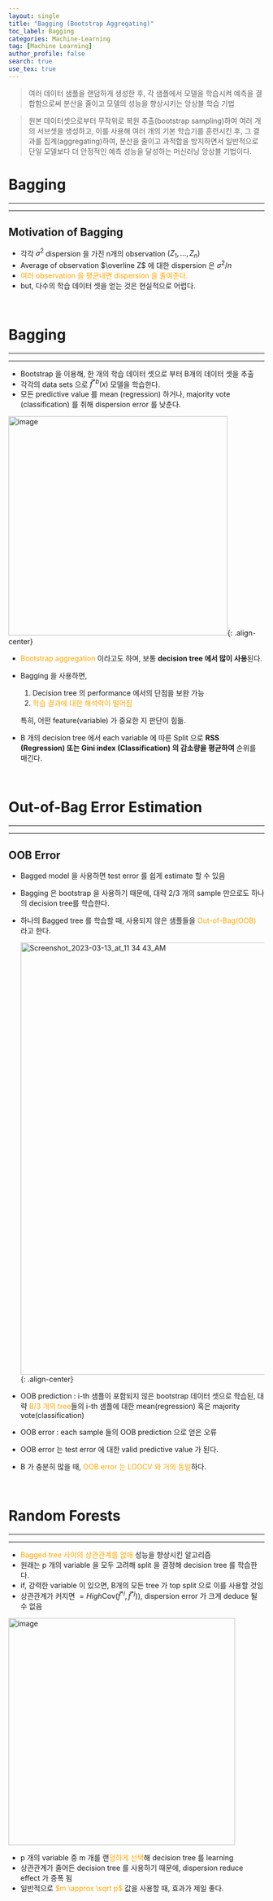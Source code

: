 ```yaml
---
layout: single
title: "Bagging (Bootstrap Aggregating)"
toc_label: Bagging
categories: Machine-Learning
tag: [Machine Learning]
author_profile: false
search: true
use_tex: true
---
```


>  여러 데이터 샘플을 랜덤하게 생성한 후, 각 샘플에서 모델을 학습시켜 예측을 결합함으로써 분산을 줄이고 모델의 성능을 향상시키는 앙상블 학습 기법

> 원본 데이터셋으로부터 무작위로 복원 추출(bootstrap sampling)하여 여러 개의 서브셋을 생성하고, 
> 이를 사용해 여러 개의 기본 학습기를 훈련시킨 후, 그 결과를 집계(aggregating)하여, 분산을 줄이고 과적합을 방지하면서 일반적으로 단일 모델보다 더 안정적인 예측 성능을 달성하는 머신러닝 앙상블 기법이다.

# Bagging

---

---

## Motivation of Bagging

- 각각 $\sigma^2$ dispersion 을 가진 n개의 observation $(Z_1,...,Z_n)$
- Average of observation $\overline Z$ 에 대한 dispersion 은 $\sigma^2 / n$
- <span style='color:orange'>여러 observation 을 평균내면 dispersion 을 줄여준다.</span>
- but, 다수의 학습 데이터 셋을 얻는 것은 현실적으로 어렵다.

<br>

# Bagging

---

---

- Bootstrap 을 이용해, 한 개의 학습 데이터 셋으로 부터 B개의 데이터 셋을 추출
- 각각의 data sets 으로 $\hat f^{*b}(x)$ 모델을 학습한다.
- 모든 predictive value 를 mean (regression) 하거나, majority vote (classification) 를 취해 dispersion error 를 낮춘다.

<img width="431" alt="image" src="https://github.com/woo-kyu/woo-kyu.github.io/assets/102133610/950bc0e0-5d3d-4679-8f84-6a5efbb69cc2">{: .align-center}


- <span style='color:orange'>Bootstrap aggregation</span> 이라고도 하며, 보통 **decision tree 에서 많이 사용**된다.
- Bagging 을 사용하면,
  1. Decision tree 의 performance 에서의 단점을 보완 가능
  2. <span style='color:orange'>학습 결과에 대한 해석력이 떨어짐</span>

  특히, 어떤 feature(variable) 가 중요한 지 판단이 힘듦.

- B 개의 decision tree 에서 each variable 에 따른 Split 으로 **RSS (Regression) 또는 Gini index (Classification) 의 감소량을 평균하여** 순위를 매긴다.

<br>

# Out-of-Bag Error Estimation

---

---

## OOB Error

- Bagged model 을 사용하면 test error 를 쉽게 estimate 할 수 있음
- Bagging 은 bootstrap 을 사용하기 때문에, 대략 2/3 개의 sample 만으로도 하나의 decision tree를 학습한다.
- 하나의 Bagged tree 를 학습할 때, 사용되지 않은 샘플들을 <span style='color:orange'>Out-of-Bag(OOB)</span> 라고 한다.

  <img width="849" alt="Screenshot_2023-03-13_at_11 34 43_AM" src="https://github.com/woo-kyu/woo-kyu.github.io/assets/102133610/604f55f5-94cb-4d28-b165-12759d5ae703">{: .align-center}



- OOB prediction : i-th 샘플이 포함되지 않은 bootstrap 데이터 셋으로 학습된, 대략 <span style='color:orange'>B/3 개의 tree</span>들의 i-th 샘플에 대한 mean(regression) 혹은 majority vote(classification)
- OOB error : each sample 들의 OOB prediction 으로 얻은 오류
- OOB error 는 test error 에 대한 valid predictive value 가 된다.
- B 가 충분히 많을 때, <span style='color:orange'>OOB error 는 LOOCV 와 거의 동일</span>하다.

<br>

# Random Forests

---

---

- <span style='color:orange'>Bagged tree 사이의 상관관계를 없애</span> 성능을 향상시킨 알고리즘
- 원래는 p 개의 variable 을 모두 고려해 split 을 결정해 decision tree 를 학습한다.
- if, 강력한 variable 이 있으면, B개의 모든 tree 가 top split 으로 이를 사용할 것임
- 상관관계가 커지면 $=High\textrm{Cov}(\hat f^{*i}, \hat f^{*j})$), dispersion error 가 크게 deduce 될 수 없음

<img width="446" alt="image" src="https://github.com/woo-kyu/woo-kyu.github.io/assets/102133610/11d5b1ac-6068-459d-97a7-22fd328fb3c8">


- p 개의 variable 중 m 개를 랜<span style='color:orange'>덤하게 선택</span>해 decision tree 를 learning
- 상관관계가 줄어든 decision tree 를 사용하기 때문에, dispersion reduce effect 가 증폭 됨
- 일반적으로 <span style='color:orange'>$m \approx \sqrt p$</span> 값을 사용할 때, 효과가 제일 좋다.